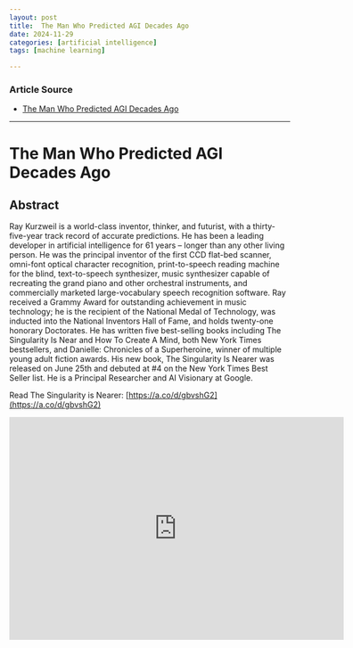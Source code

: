 ```yaml
---
layout: post
title:  The Man Who Predicted AGI Decades Ago
date: 2024-11-29
categories: [artificial intelligence]
tags: [machine learning]

---
```


### Article Source


* [The Man Who Predicted AGI Decades Ago](https://www.youtube.com/watch?v=xqS5PDYbTsE)

---


# The Man Who Predicted AGI Decades Ago

## Abstract

Ray Kurzweil is a world-class inventor, thinker, and futurist, with a thirty-five-year track record of accurate predictions. He has been a leading developer in artificial intelligence for 61 years – longer than any other living person. He was the principal inventor of the first CCD flat-bed scanner, omni-font optical character recognition, print-to-speech reading machine for the blind, text-to-speech synthesizer, music synthesizer capable of recreating the grand piano and other orchestral instruments, and commercially marketed large-vocabulary speech recognition software. Ray received a Grammy Award for outstanding achievement in music technology; he is the recipient of the National Medal of Technology, was inducted into the National Inventors Hall of Fame, and holds twenty-one honorary Doctorates. He has written five best-selling books including The Singularity Is Near and How To Create A Mind, both New York Times bestsellers, and Danielle: Chronicles of a Superheroine, winner of multiple young adult fiction awards. His new book, The Singularity Is Nearer was released on June 25th and debuted at #4 on the New York Times Best Seller list. He is a Principal Researcher and AI Visionary at Google.

Read The Singularity is Nearer: [https://a.co/d/gbvshG2](https://a.co/d/gbvshG2) 

<iframe width="600" height="400" src="https://www.youtube.com/embed/xqS5PDYbTsE?si=lRpqBFWZAvlaJFI9" title="YouTube video player" frameborder="0" allow="accelerometer; autoplay; clipboard-write; encrypted-media; gyroscope; picture-in-picture; web-share" referrerpolicy="strict-origin-when-cross-origin" allowfullscreen></iframe>